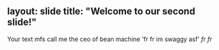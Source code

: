 layout: slide
title: "Welcome to our second slide!"
---
Your text
mfs call me the ceo of bean machine 'fr fr im swaggy asf' *fr fr*
